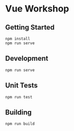 # Vue Workshop


## Getting Started

```
npm install
npm run serve
```

## Development

```
npm run serve

```

## Unit Tests

```
npm run test

```

## Building

```
npm run build

```